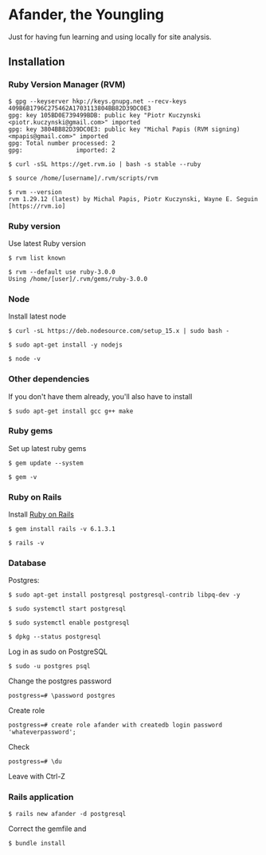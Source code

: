 # Afander,  the Youngling

Just for having fun learning and using locally for site analysis.

## Installation

### Ruby Version Manager (RVM)

    $ gpg --keyserver hkp://keys.gnupg.net --recv-keys 409B6B1796C275462A1703113804BB82D39DC0E3 
    gpg: key 105BD0E739499BDB: public key "Piotr Kuczynski <piotr.kuczynski@gmail.com>" imported
    gpg: key 3804BB82D39DC0E3: public key "Michal Papis (RVM signing) <mpapis@gmail.com>" imported
    gpg: Total number processed: 2
    gpg:               imported: 2

    $ curl -sSL https://get.rvm.io | bash -s stable --ruby

    $ source /home/[username]/.rvm/scripts/rvm

    $ rvm --version
    rvm 1.29.12 (latest) by Michal Papis, Piotr Kuczynski, Wayne E. Seguin [https://rvm.io]

### Ruby version

Use latest Ruby version

    $ rvm list known

    $ rvm --default use ruby-3.0.0
    Using /home/[user]/.rvm/gems/ruby-3.0.0

### Node

Install latest node

    $ curl -sL https://deb.nodesource.com/setup_15.x | sudo bash -

    $ sudo apt-get install -y nodejs

    $ node -v

### Other dependencies

If you don't have them already, you'll also have to install 

    $ sudo apt-get install gcc g++ make

### Ruby gems

Set up latest ruby gems

    $ gem update --system

    $ gem -v

### Ruby on Rails

Install [Ruby on Rails](https://rubygems.org/gems/rails/versions)

    $ gem install rails -v 6.1.3.1

    $ rails -v

### Database

Postgres:

    $ sudo apt-get install postgresql postgresql-contrib libpq-dev -y

    $ sudo systemctl start postgresql

    $ sudo systemctl enable postgresql

    $ dpkg --status postgresql

Log in as sudo on PostgreSQL

    $ sudo -u postgres psql

Change the postgres password

    postgress=# \password postgres

Create role

    postgress=# create role afander with createdb login password 'whateverpassword';

Check

    postgress=# \du

Leave with Ctrl-Z

### Rails application

    $ rails new afander -d postgresql

Correct the gemfile and

    $ bundle install